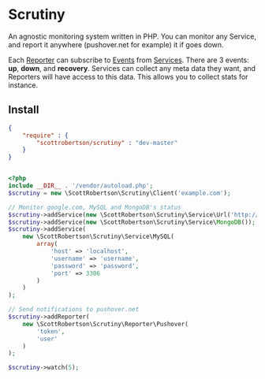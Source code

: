 Scrutiny
=======

An agnostic monitoring system written in PHP. You can monitor any Service, and report it anywhere (pushover.net for example) it if goes down.

Each [Reporter](https://github.com/scottrobertson/scrutiny/wiki/Reporter) can subscribe to [Events](https://github.com/scottrobertson/scrutiny/wiki/Events) from [Services](https://github.com/scottrobertson/scrutiny/wiki/Service). There are 3 events: **up**, **down**, and **recovery**. Services can collect any meta data they want, and Reporters will have access to this data. This allows you to collect stats for instance.

## Install

```json
{
    "require" : {
        "scottrobertson/scrutiny" : "dev-master"
    }
}
```

```php

<?php
include __DIR__ . '/vendor/autoload.php';
$scrutiny = new \ScottRobertson\Scrutiny\Client('example.com');

// Monitor google.com, MySQL and MongoDB's status
$scrutiny->addService(new \ScottRobertson\Scrutiny\Service\Url('http://www.google.com'));
$scrutiny->addService(new \ScottRobertson\Scrutiny\Service\MongoDB());
$scrutiny->addService(
    new \ScottRobertson\Scrutiny\Service\MySQL(
        array(
            'host' => 'localhost',
            'username' => 'username',
            'password' => 'password',
            'port' => 3306
        )
    )
);

// Send notifications to pushover.net
$scrutiny->addReporter(
    new \ScottRobertson\Scrutiny\Reporter\Pushover(
        'token',
        'user'
    )
);

$scrutiny->watch(5);

```
